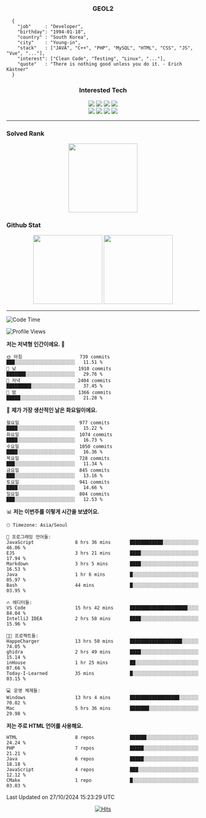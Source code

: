 <div align="center">

  ### GEOL2
</div>

```
  {
    "job"     : "Developer",
    "birthday": "1994-01-18",
    "country" : "South Korea",
    "city"    : "Young-in",
    "stack"   : ["JAVA", "C++", "PHP", "MySQL", "HTML", "CSS", "JS", "Vue", "..."],
    "interest": ["Clean Code", "Testing", "Linux", "..."], 
    "quote"   : "There is nothing good unless you do it. - Erich Kästner"
  }
  ```
  
<div align="center">
  
  ### Interested Tech
  
  <img src="https://img.shields.io/badge/CodeIgniter4-E34F26?style=flat-square&logo=codeigniter&logoColor=white">
    <img src="https://img.shields.io/badge/Laravel-F05340?style=flat-square&logo=Laravel&logoColor=white">
  <img src="https://img.shields.io/badge/SpringBoot-6DB33F?style=flat-square&logo=SpringBoot&logoColor=white">
  <img src="https://img.shields.io/badge/Express-000000?style=flat-square&logo=Express&logoColor=white">
  <br>
  <img src="https://img.shields.io/badge/Three.js-000000?style=flat-square&logo=Three.js&logoColor=white">
  <img src="https://img.shields.io/badge/JavaScript-F7DF1E?style=flat-square&logo=JavaScript&logoColor=black">
  <img src="https://img.shields.io/badge/TypeScript-007acc?style=flat-square&logo=TypeScript&logoColor=black">
  <img src="https://img.shields.io/badge/MySQL-4479A1?style=flat-square&logo=mysql&logoColor=white"><br>

</div>

------------

  ### Solved Rank
  
  <div align="center">
    <img height="180em" src="https://mazassumnida.wtf/api/v2/generate_badge?boj=geol2">
  </div>
  
  ### Github Stat 
  <div align="center">
    <img height="180em" src="https://github-readme-stats-git-masterrstaa-rickstaa.vercel.app/api?username=geol2&show_icons=true&theme=dark">
    <img height="180em" src="https://github-readme-stats-git-masterrstaa-rickstaa.vercel.app/api/top-langs/?username=geol2&show_icons=true&hide=css,scss,html&layout=compact&theme=dark&count_private=true&langs_count=8">
  </div>
  
------------

<!--START_SECTION:waka-->
![Code Time](http://img.shields.io/badge/Code%20Time-3%2C343%20hrs%2024%20mins-blue)

![Profile Views](http://img.shields.io/badge/Profile%20Views-14-blue)

**저는 저녁형 인간이에요. 🦉** 

```text
🌞 아침                     739 commits         ███░░░░░░░░░░░░░░░░░░░░░░   11.51 % 
🌆 낮　                     1910 commits        ███████░░░░░░░░░░░░░░░░░░   29.76 % 
🌃 저녁                     2404 commits        █████████░░░░░░░░░░░░░░░░   37.45 % 
🌙 밤　                     1366 commits        █████░░░░░░░░░░░░░░░░░░░░   21.28 % 
```
📅 **제가 가장 생산적인 날은 화요일이에요.** 

```text
월요일                      977 commits         ████░░░░░░░░░░░░░░░░░░░░░   15.22 % 
화요일                      1074 commits        ████░░░░░░░░░░░░░░░░░░░░░   16.73 % 
수요일                      1050 commits        ████░░░░░░░░░░░░░░░░░░░░░   16.36 % 
목요일                      728 commits         ███░░░░░░░░░░░░░░░░░░░░░░   11.34 % 
금요일                      845 commits         ███░░░░░░░░░░░░░░░░░░░░░░   13.16 % 
토요일                      941 commits         ████░░░░░░░░░░░░░░░░░░░░░   14.66 % 
일요일                      804 commits         ███░░░░░░░░░░░░░░░░░░░░░░   12.53 % 
```


📊 **저는 이번주를 이렇게 시간을 보냈어요.** 

```text
🕑︎ Timezone: Asia/Seoul

💬 프로그래밍 언어들: 
JavaScript               8 hrs 36 mins       ████████████░░░░░░░░░░░░░   46.06 % 
EJS                      3 hrs 21 mins       ████░░░░░░░░░░░░░░░░░░░░░   17.94 % 
Markdown                 3 hrs 5 mins        ████░░░░░░░░░░░░░░░░░░░░░   16.53 % 
Java                     1 hr 6 mins         █░░░░░░░░░░░░░░░░░░░░░░░░   05.97 % 
Bash                     44 mins             █░░░░░░░░░░░░░░░░░░░░░░░░   03.95 % 

🔥 에디터들: 
VS Code                  15 hrs 42 mins      █████████████████████░░░░   84.04 % 
IntelliJ IDEA            2 hrs 58 mins       ████░░░░░░░░░░░░░░░░░░░░░   15.96 % 

🐱‍💻 프로젝트들: 
HappeCharger             13 hrs 50 mins      ███████████████████░░░░░░   74.05 % 
ghidra                   2 hrs 49 mins       ████░░░░░░░░░░░░░░░░░░░░░   15.14 % 
inHouse                  1 hr 25 mins        ██░░░░░░░░░░░░░░░░░░░░░░░   07.66 % 
Today-I-Learned          35 mins             █░░░░░░░░░░░░░░░░░░░░░░░░   03.15 % 

💻 운영 체제들: 
Windows                  13 hrs 4 mins       ██████████████████░░░░░░░   70.02 % 
Mac                      5 hrs 36 mins       ███████░░░░░░░░░░░░░░░░░░   29.98 % 
```

**저는 주로 HTML 언어를 사용해요.** 

```text
HTML                     8 repos             ██████░░░░░░░░░░░░░░░░░░░   24.24 % 
PHP                      7 repos             █████░░░░░░░░░░░░░░░░░░░░   21.21 % 
Java                     6 repos             █████░░░░░░░░░░░░░░░░░░░░   18.18 % 
JavaScript               4 repos             ███░░░░░░░░░░░░░░░░░░░░░░   12.12 % 
CMake                    1 repo              █░░░░░░░░░░░░░░░░░░░░░░░░   03.03 % 
```




 Last Updated on 27/10/2024 15:23:29 UTC
<!--END_SECTION:waka-->

<div align="center">
  
  [![Hits](https://hits.seeyoufarm.com/api/count/incr/badge.svg?url=https%3A%2F%2Fgithub.com%2Fgeol2&count_bg=%2379C83D&title_bg=%23555555&icon=myspace.svg&icon_color=%23E7E7E7&title=hits&edge_flat=false)](https://hits.seeyoufarm.com)
  
</div>

<!--
**Geol2/Geol2** is a ✨ _special_ ✨ repository because its `README.md` (this file) appears on your GitHub profile.

Here are some ideas to get you started:
- 🔭 I’m currently working on ...
- 🌱 I’m currently learning ...
- 👯 I’m looking to collaborate on ...
- 🤔 I’m looking for help with ...
- 💬 Ask me about ...
- 📫 How to reach me: ...
- 😄 Pronouns: ...
- ⚡ Fun fact: ...
-->
